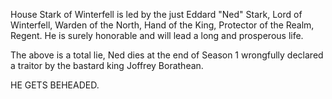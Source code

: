 House Stark of Winterfell is led by the just Eddard "Ned" Stark, Lord of
Winterfell, Warden of the North, Hand of the King, Protector of the Realm,
Regent.  He is surely honorable and will lead a long and prosperous life.


The above is a total lie, Ned dies at the end of Season 1 wrongfully declared a traitor by the bastard king Joffrey Borathean.


HE GETS BEHEADED.
